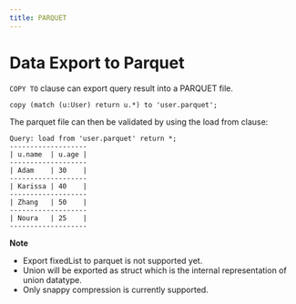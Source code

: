 ```yaml
---
title: PARQUET
---
```


# Data Export to Parquet

`COPY TO` clause can export query result into a PARQUET file. 
```
copy (match (u:User) return u.*) to 'user.parquet';
```
The parquet file can then be validated by using the load from clause:
```
Query: load from 'user.parquet' return *;
-------------------
| u.name  | u.age |
-------------------
| Adam    | 30    |
-------------------
| Karissa | 40    |
-------------------
| Zhang   | 50    |
-------------------
| Noura   | 25    |
-------------------
```

**Note** 
- Export fixedList to parquet is not supported yet.
- Union will be exported as struct which is the internal representation of union datatype.
- Only snappy compression is currently supported.
